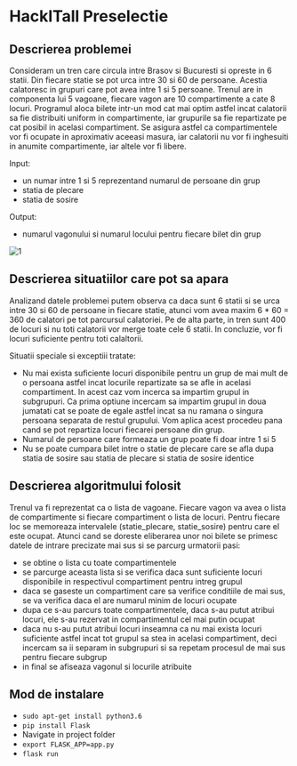 # HackITall Preselectie

## Descrierea problemei

Consideram un tren care circula intre Brasov si Bucuresti si opreste in 6 statii. Din fiecare statie se pot urca intre 30 si 60 de persoane.
Acestia calatoresc in grupuri care pot avea intre 1 si 5 persoane. Trenul are in componenta lui 5 vagoane, fiecare vagon are 10 compartimente a cate 8 locuri.
Programul aloca bilete intr-un mod cat mai optim astfel incat calatorii sa fie distribuiti uniform in compartimente, iar grupurile
sa fie repartizate pe cat posibil in acelasi compartiment. Se asigura astfel ca compartimentele vor fi ocupate in aproximativ aceeasi
masura, iar calatorii nu vor fi inghesuiti in anumite compartimente, iar altele vor fi libere.

Input: 
* un numar intre 1 si 5 reprezentand numarul de persoane din grup
* statia de plecare
* statia de sosire

Output:
* numarul vagonului si numarul locului pentru fiecare bilet din grup

![1](https://i.imgur.com/1J1aLl1.png)

## Descrierea situatiilor care pot sa apara

Analizand datele problemei putem observa ca daca sunt 6 statii si se urca intre 30 si 60 de persoane in fiecare statie, atunci vom avea
maxim 6 * 60 = 360 de calatori pe tot parcursul calatoriei. Pe de alta parte, in tren sunt 400 de locuri si nu toti calatorii vor merge toate
cele 6 statii. In concluzie, vor fi locuri suficiente pentru toti calaltorii.

Situatii speciale si exceptiii tratate:

* Nu mai exista suficiente locuri disponibile pentru un grup de mai mult de o persoana astfel incat locurile repartizate sa se afle in acelasi
compartiment. In acest caz vom incerca sa impartim grupul in subgrupuri. Ca prima optiune incercam sa impartim grupul in doua jumatati
cat se poate de egale astfel incat sa nu ramana o singura persoana separata de restul grupului. Vom aplica acest procedeu pana cand se 
pot repartiza locuri fiecarei persoane din grup. 
* Numarul de persoane care formeaza un grup poate fi doar intre 1 si 5
* Nu se poate cumpara bilet intre o statie de plecare care se afla dupa statia de sosire sau statia de plecare si statia de sosire identice


## Descrierea algoritmului folosit

Trenul va fi reprezentat ca o lista de vagoane. Fiecare vagon va avea o lista de compartimente si fiecare compartiment o lista de locuri. 
Pentru fiecare loc se memoreaza intervalele (statie_plecare, statie_sosire) pentru care el este ocupat. 
Atunci cand se doreste  eliberarea unor noi bilete se primesc datele de intrare precizate mai sus si se parcurg urmatorii pasi:
* se obtine o lista cu toate compartimentele
* se parcurge aceasta lista si se verifica daca sunt suficiente locuri disponibile in respectivul compartiment pentru intreg grupul
* daca se gaseste un compartiment care sa verifice conditiile de mai sus, se va verifica daca el are numarul minim de locuri ocupate
* dupa ce s-au parcurs toate compartimentele, daca s-au putut atribui locuri, ele s-au rezervat in compartimentul cel mai putin ocupat
* daca nu s-au putut atribui locuri inseamna ca nu mai exista locuri suficiente astfel incat tot grupul sa stea in acelasi compartiment,
deci incercam sa ii separam in subgrupuri si sa repetam procesul de mai sus pentru fiecare subgrup
* in final se afiseaza vagonul si locurile atribuite


## Mod de instalare

* `sudo apt-get install python3.6`
* `pip install Flask`
* Navigate in project folder
* `export FLASK_APP=app.py`
* `flask run`
